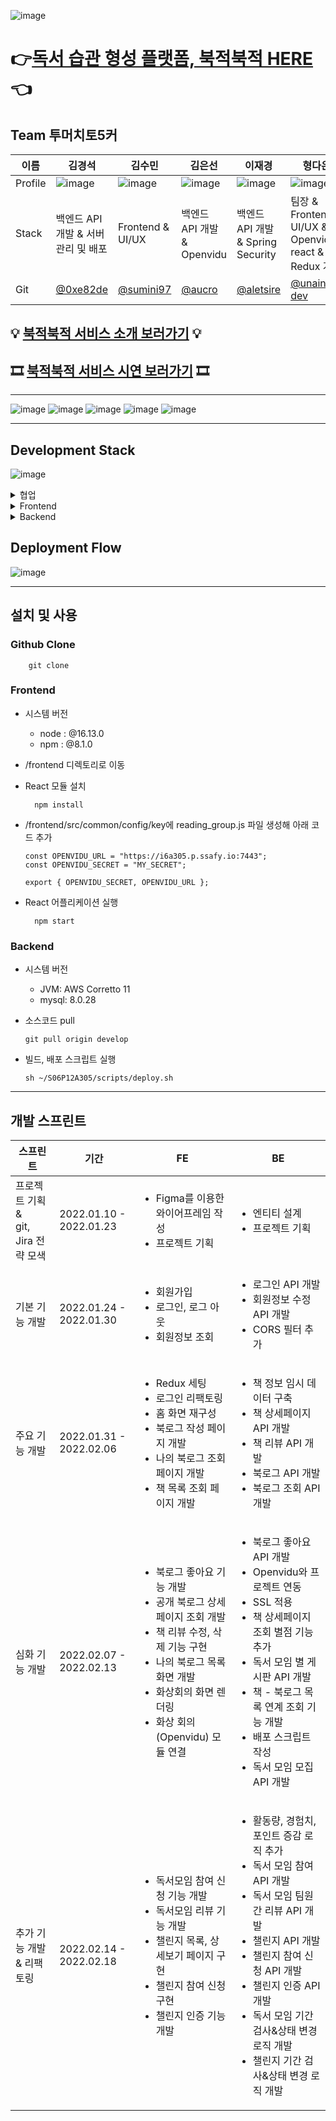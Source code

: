 ![image](https://user-images.githubusercontent.com/28949166/154533487-03a0798a-aad0-44ab-891d-0f7934eb9178.png)

# 👉[독서 습관 형성 플랫폼, 북적북적 HERE](https://i6a305.p.ssafy.io/)👈

## Team 투머치토5커

<!-- ![image](https://user-images.githubusercontent.com/28949166/154533716-08ba1ee2-21e0-417d-a338-5cc6552fcb65.png) -->

| 이름    | 김경석                                                                                                          | 김수민                                                                                                          | 김은선                                                                                                          | 이재경                                                                                                          | 형다은                                                                    | 노하윤                                                                                                          |
| ------- | --------------------------------------------------------------------------------------------------------------- | --------------------------------------------------------------------------------------------------------------- | --------------------------------------------------------------------------------------------------------------- | --------------------------------------------------------------------------------------------------------------- | ------------------------------------------------------------------------- | --------------------------------------------------------------------------------------------------------------- |
| Profile | ![image](https://user-images.githubusercontent.com/68716284/154608916-64c9f584-22e3-477e-b2f3-15ca6a13b15d.png) | ![image](https://user-images.githubusercontent.com/28949166/154539841-116c2120-c8be-4df8-acf9-d8c57fb5bdd0.png) | ![image](https://user-images.githubusercontent.com/28949166/154540246-0f8a45bf-3966-4e4b-a484-4750e41aee9f.png) | ![image](https://user-images.githubusercontent.com/28949166/154540445-ac05c003-dc6b-483a-bf05-2f0521535ea2.png) | ![image](https://user-images.githubusercontent.com/28949166/155895219-f92ab09e-1404-475e-9b47-a20ff111c52d.png) | ![image](https://user-images.githubusercontent.com/28949166/154539893-51ffe56f-57a1-4c6f-98c2-303395f8176a.png) 
| Stack   | 백엔드 API 개발 & 서버 관리 및 배포                                                                             | Frontend & UI/UX                                                                                                | 백엔드 API 개발 & Openvidu                                                                                      | 백엔드 API 개발 & Spring Security                                                                               | 팀장 & Frontend & UI/UX & Openvidu-react & Redux 개발                     | Frontend & UI/UX                                                                                                |
| Git     | [@0xe82de](https://github.com/0xe82de)                                                                                                       | [@sumini97](https://github.com/sumini97)                                                                                                       | [@aucro](https://github.com/aucro)                                                                                                       | [@aletsire](https://github.com/aletsire)                                                                                                       | [@unain-dev](https://github.com/unain-dev)                                | [@rohhy1120](https://github.com/rohhy1120)                                                                                                       |

## 💡 [북적북적 서비스 소개 보러가기](https://youtu.be/TIrq-nJfRB8) 💡
## 🎞 [북적북적 서비스 시연 보러가기](https://youtu.be/vEb6qaOjevI) 🎞

---

![image](https://user-images.githubusercontent.com/28949166/155871243-f59a22e2-4cbb-4ad9-be1d-05dc421ab17d.png)
![image](https://user-images.githubusercontent.com/28949166/155871253-ebf876c5-8ae7-4f59-8ade-5706b6ae4d73.png)
![image](https://user-images.githubusercontent.com/28949166/155871268-c91d0b6d-180d-48bc-91f6-121b2814fe20.png)
![image](https://user-images.githubusercontent.com/28949166/155871272-e105b07b-e0b0-4400-ae95-e478277cb3de.png)
![image](https://user-images.githubusercontent.com/28949166/155871275-38d830b5-958b-4e91-af0e-5efcf13b88e3.png)

---

## Development Stack

![image](https://user-images.githubusercontent.com/28949166/155871280-905d2cd5-8a1f-46b9-b331-116f5253c2b3.png)

<details>
<summary>협업</summary>
<div markdown="1">
<ul>
<li>Jira</li>
<li>Gitlab</li>
<li>Notion</li>
<li>Slack</li>
</ul>
</div>
</details>

<details>
<summary>Frontend</summary>
<div markdown="1">       
  <ul>
  <li>React.js</li>
  <li>Styled-components</li>
  <li>Redux</li>
<li><ul>library<ul></li>
<li>axios</li>
  <li>react-modal</li>
<li>react-js-pagination</li>
<li>qs</li>
<li>openvidu-react</li>
  </ul>
</div>
</details>

<details>
<summary>Backend</summary>
<div markdown="1">       
    <ul>
  <li>Spring Boot</li>
  <li>JPA</li>
<li>Spring MVC</li>
<li>Spring Security</li>
<li>JUnit5</li>
<li>JWT</li>
<li>p6spy</li>
<li>Lombok</li>
<li>Mysql</li>
<li>EC2 Ubuntu Server</li>
<li>InjelliJ, Postman, Datagrip, Mysql workbench, Nortion, Sourcetree</li>
  </ul>
</div>
</details>

## Deployment Flow

![image](https://user-images.githubusercontent.com/28949166/155871284-14ca93ed-3930-48f2-bb65-6199033bba6e.png)

---

## 설치 및 사용

### Github Clone

```
    git clone
```

### Frontend

- 시스템 버전

  - node : @16.13.0
  - npm : @8.1.0

- /frontend 디렉토리로 이동
- React 모듈 설치
  ```
    npm install
  ```
- /frontend/src/common/config/key에 reading_group.js 파일 생성해 아래 코드 추가

  ```
  const OPENVIDU_URL = "https://i6a305.p.ssafy.io:7443";
  const OPENVIDU_SECRET = "MY_SECRET";

  export { OPENVIDU_SECRET, OPENVIDU_URL };

  ```

- React 어플리케이션 실행
  ```
    npm start
  ```

### Backend

- 시스템 버전

  - JVM: AWS Corretto 11
  - mysql: 8.0.28

- 소스코드 pull

  ```
  git pull origin develop
  ```

- 빌드, 배포 스크립트 실행

  ```
  sh ~/S06P12A305/scripts/deploy.sh
  ```

  

---

## 개발 스프린트

| 스프린트                                    | 기간                    | FE                                                                                                                                                                                                                           | BE                                                                                                                                                                                                                                                                                                                 |
| ------------------------------------------- | ----------------------- | ---------------------------------------------------------------------------------------------------------------------------------------------------------------------------------------------------------------------------- | ------------------------------------------------------------------------------------------------------------------------------------------------------------------------------------------------------------------------------------------------------------------------------------------------------------------ |
| 프로젝트 기획 <br>&<br> git, Jira 전략 모색 | 2022.01.10 - 2022.01.23 | <ul><li>Figma를 이용한 와이어프레임 작성</li><li>프로젝트 기획</li><ul>                                                                                                                                                      | <ul><li>엔티티 설계</li><li>프로젝트 기획</li><ul>                                                                                                                                                                                                                                                                 |
| 기본 기능 개발                              | 2022.01.24 - 2022.01.30 | <ul><li>회원가입</li><li>로그인, 로그 아웃</li><li>회원정보 조회</li><ul>                                                                                                                                                    | <ul><li>로그인 API 개발</li><li>회원정보 수정 API 개발</li><li>CORS 필터 추가</li><ul>                                                                                                                                                                                                                             |
| 주요 기능 개발                              | 2022.01.31 - 2022.02.06 | <ul><li>Redux 세팅</li><li>로그인 리팩토링</li><li>홈 화면 재구성</li><li>북로그 작성 페이지 개발</li><li>나의 북로그 조회 페이지 개발</li><li>책 목록 조회 페이지 개발</li><ul>                                             | <ul><li>책 정보 임시 데이터 구축</li><li>책 상세페이지 API 개발</li><li>책 리뷰 API 개발</li><li>북로그 API 개발</li><li>북로그 조회 API 개발</li><ul>                                                                                                                                                             |
| 심화 기능 개발                              | 2022.02.07 - 2022.02.13 | <ul><li>북로그 좋아요 기능 개발</li><li>공개 북로그 상세페이지 조회 개발</li><li>책 리뷰 수정, 삭제 기능 구현</li><li>나의 북로그 목록 화면 개발</li><li>화상회의 화면 렌더링</li><li>화상 회의(Openvidu) 모듈 연결</li><ul> | <ul><li>북로그 좋아요 API 개발</li><li>Openvidu와 프로젝트 연동</li><li>SSL 적용</li><li>책 상세페이지 조회 별점 기능 추가</li><li>독서 모임 별 게시판 API 개발</li><li>책 - 북로그 목록 연계 조회 기능 개발</li><li>배포 스크립트 작성</li><li>독서 모임 모집 API 개발</li><ul>                                   |
| 추가 기능 개발 & 리팩토링                   | 2022.02.14 - 2022.02.18 | <ul><li>독서모임 참여 신청 기능 개발</li><li>독서모임 리뷰 기능 개발</li><li>챌린지 목록, 상세보기 페이지 구현</li><li>챌린지 참여 신청 구현</li><li>챌린지 인증 기능 개발</li><ul>                                          | <ul><li>활동량, 경험치, 포인트 증감 로직 추가</li><li>독서 모임 참여 API 개발</li><li>독서 모임 팀원 간 리뷰 API 개발</li><li>챌린지 API 개발</li><li>챌린지 참여 신청 API 개발</li><li>챌린지 인증 API 개발</li><li>독서 모임 기간 검사&상태 변경 로직 개발</li><li>챌린지 기간 검사&상태 변경 로직 개발</li><ul> |
